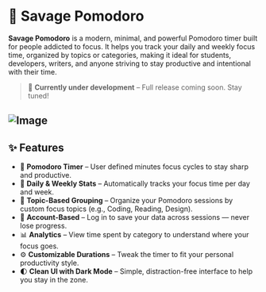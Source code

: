 # 🧠 Savage Pomodoro

**Savage Pomodoro** is a modern, minimal, and powerful Pomodoro timer built for people addicted to focus. It helps you track your daily and weekly focus time, organized by topics or categories, making it ideal for students, developers, writers, and anyone striving to stay productive and intentional with their time.

> 🚧 **Currently under development** – Full release coming soon. Stay tuned!

![Image](https://github.com/user-attachments/assets/89e19d66-0b7b-4148-99a1-c16860cf0c41)
---

## ✨ Features

- 🔁 **Pomodoro Timer** – User defined minutes focus cycles to stay sharp and productive.
- 📅 **Daily & Weekly Stats** – Automatically tracks your focus time per day and week.
- 🧩 **Topic-Based Grouping** – Organize your Pomodoro sessions by custom focus topics (e.g., Coding, Reading, Design).
- 👤 **Account-Based** – Log in to save your data across sessions — never lose progress.
- 📊 **Analytics** – View time spent by category to understand where your focus goes.
- ⚙️ **Customizable Durations** – Tweak the timer to fit your personal productivity style.
- 🌓 **Clean UI with Dark Mode** – Simple, distraction-free interface to help you stay in the zone.


